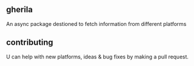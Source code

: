 gherila
-------

An async package destioned to fetch information from different platforms

contributing
------------

U can help with new platforms, ideas & bug fixes by making a pull request.
